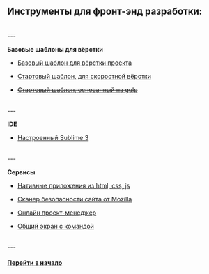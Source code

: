 ## Инструменты для фронт-энд разработки:

<br />
---


**Базовые шаблоны для вёрстки**


- [Базовый шаблон для вёрстки проекта](https://github.com/tsvetkovpro/fast-frontend-II)

- [Стартовый шаблон, для скоростной вёрстки](https://github.com/tsvetkovpro/fast-frontend)

- [~~Стартовый шаблон, основанный на gulp~~](https://github.com/tsvetkovpro/gulp)


<br />
---


**IDE**

- [Настроенный Sublime 3](https://github.com/tsvetkovpro/ide)


<br />
---


**Сервисы**

- [Нативные приложения из html, css, js](https://www.npmjs.com/package/nativefier)

- [Сканер безопасности сайта от Mozilla](https://observatory.mozilla.org)

- [Онлайн проект-менеджер](https://waffle.io/)

- [Общий экран с командой](https://screenhero.com/)

<br />
---


#### [Перейти в начало](https://github.com/tsvetkovpro/sources)

